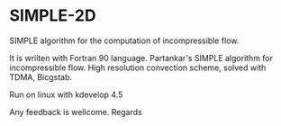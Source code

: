 # SIMPLE-2D
SIMPLE algorithm for the computation of incompressible flow.

It is wriiten with Fortran 90 language. Partankar's SIMPLE algorithm for incompressible flow. High resolution convection scheme, solved with TDMA, Bicgstab. 

Run on linux with kdevelop 4.5

Any feedback is wellcome.
Regards

